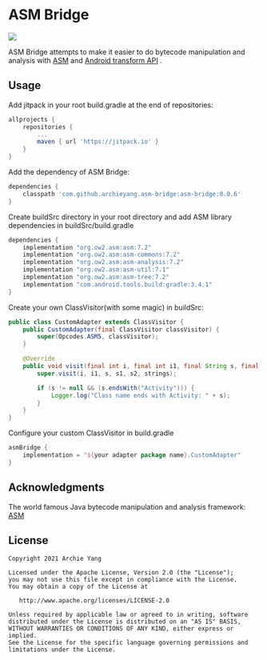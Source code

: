 # ASM Bridge
[![](https://jitpack.io/v/archieyang/asm-bridge.svg)](https://jitpack.io/#archieyang/asm-bridge)

ASM Bridge attempts to make it easier to do bytecode manipulation and analysis with [ASM](https://asm.ow2.io/) and [Android transform API](https://developer.android.com/reference/tools/gradle-api/7.0/com/android/build/api/transform/Transform) .

## Usage
Add jitpack in your root build.gradle at the end of repositories:
``` groovy
allprojects {
    repositories {
        ...
        maven { url 'https://jitpack.io' }
    }
}
```
Add the dependency of ASM Bridge: 
``` groovy
dependencies {
    classpath 'com.github.archieyang.asm-bridge:asm-bridge:0.0.6'
}
```
Create buildSrc directory in your root directory and add ASM library dependencies in buildSrc/build.gradle
``` groovy
dependencies {
    implementation "org.ow2.asm:asm:7.2"
    implementation "org.ow2.asm:asm-commons:7.2"
    implementation "org.ow2.asm:asm-analysis:7.2"
    implementation "org.ow2.asm:asm-util:7.1"
    implementation "org.ow2.asm:asm-tree:7.2"
    implementation "com.android.tools.build:gradle:3.4.1"
}
```
Create your own ClassVisitor(with some magic) in buildSrc: 

```java
public class CustomAdapter extends ClassVisitor {
    public CustomAdapter(final ClassVisitor classVisitor) {
        super(Opcodes.ASM5, classVisitor);
    }

    @Override
    public void visit(final int i, final int i1, final String s, final String s1, final String s2, final String[] strings) {
        super.visit(i, i1, s, s1, s2, strings);

        if (s != null && (s.endsWith("Activity"))) {
            Logger.log("Class name ends with Activity: " + s);
        }
    }
}
```
Configure your custom ClassVisitor in build.gradle
``` groovy
asmBridge {
    implementation = "${your adapter package name}.CustomAdapter"
}
```

## Acknowledgments
The world famous Java bytecode manipulation and analysis framework: [ASM](https://asm.ow2.io/)

## License
    Copyright 2021 Archie Yang

    Licensed under the Apache License, Version 2.0 (the "License");
    you may not use this file except in compliance with the License.
    You may obtain a copy of the License at

       http://www.apache.org/licenses/LICENSE-2.0

    Unless required by applicable law or agreed to in writing, software
    distributed under the License is distributed on an "AS IS" BASIS,
    WITHOUT WARRANTIES OR CONDITIONS OF ANY KIND, either express or implied.
    See the License for the specific language governing permissions and
    limitations under the License.
